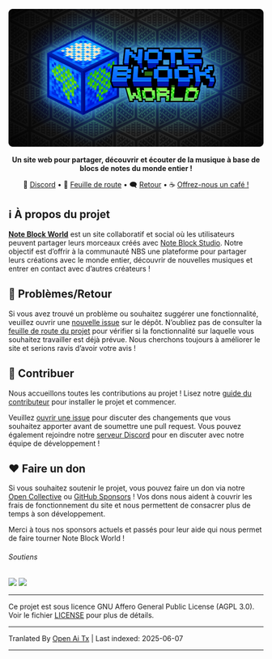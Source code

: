 <p align="center">
  <a href="https://noteblock.world">
    <img src="https://raw.githubusercontent.com/OpenNBS/NoteBlockWorld/main/img/header.png" alt="Note Block World header" />
  </a>
</p>

<p align="center">
  <strong>
    Un site web pour partager, découvrir et écouter de la musique à base de blocs de notes du monde entier !
  </strong>
</p>

<p align="center">
  👥 <a href="https://discord.gg/note-block-world-608692895179997252">Discord</a> • 
  📆 <a href="https://github.com/orgs/OpenNBS/projects/4">Feuille de route</a> • 
  🗨 <a href="https://github.com/OpenNBS/NoteBlockWorld/issues/new/choose">Retour</a> • 
  ☕ <a href="https://opencollective.com/opennbs/donate">Offrez-nous un café !</a>
</p>

## ℹ À propos du projet

[**Note Block World**](https://noteblock.world/) est un site collaboratif et social où les utilisateurs peuvent partager leurs morceaux créés avec [Note Block Studio](https://noteblock.studio/). Notre objectif est d’offrir à la communauté NBS une plateforme pour partager leurs créations avec le monde entier, découvrir de nouvelles musiques et entrer en contact avec d’autres créateurs !

## 💬 Problèmes/Retour

Si vous avez trouvé un problème ou souhaitez suggérer une fonctionnalité, veuillez ouvrir une [nouvelle issue](https://raw.githubusercontent.com/OpenNBS/NoteBlockWorld/main/issues/new/choose) sur le dépôt. N’oubliez pas de consulter la [feuille de route du projet](https://github.com/orgs/OpenNBS/projects/4) pour vérifier si la fonctionnalité sur laquelle vous souhaitez travailler est déjà prévue. Nous cherchons toujours à améliorer le site et serions ravis d’avoir votre avis !

## 🔧 Contribuer

Nous accueillons toutes les contributions au projet ! Lisez notre [guide du contributeur](https://raw.githubusercontent.com/OpenNBS/NoteBlockWorld/main/CONTRIBUTING.md) pour installer le projet et commencer.

Veuillez [ouvrir une issue](https://raw.githubusercontent.com/OpenNBS/NoteBlockWorld/main/issues/new/choose) pour discuter des changements que vous souhaitez apporter avant de soumettre une pull request. Vous pouvez également rejoindre notre [serveur Discord](https://discord.gg/note-block-world-608692895179997252) pour en discuter avec notre équipe de développement !

## ❤ Faire un don

Si vous souhaitez soutenir le projet, vous pouvez faire un don via notre [Open Collective](https://opencollective.com/opennbs/donate) ou [GitHub Sponsors](https://github.com/sponsors/OpenNBS) ! Vos dons nous aident à couvrir les frais de fonctionnement du site et nous permettent de consacrer plus de temps à son développement.

Merci à tous nos sponsors actuels et passés pour leur aide qui nous permet de faire tourner Note Block World !

###### Soutiens

<img src="https://opencollective.com/opennbs/backers.svg" height="48px"/>
<img src="https://opencollective.com/opennbs/sponsors.svg" height="48px"/>

---

Ce projet est sous licence GNU Affero General Public License (AGPL 3.0). Voir le fichier [LICENSE](https://raw.githubusercontent.com/OpenNBS/NoteBlockWorld/main/LICENSE) pour plus de détails.


---


Tranlated By [Open Ai Tx](https://github.com/OpenAiTx/OpenAiTx) | Last indexed: 2025-06-07


---